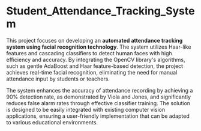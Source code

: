 # Student_Attendance_Tracking_System
This project focuses on developing an **automated attendance tracking system using facial recognition technology**. The system utilizes Haar-like features and cascading classifiers to detect human faces with high efficiency and accuracy. By integrating the OpenCV library's algorithms, such as gentle AdaBoost and Haar feature-based detection, the project achieves real-time facial recognition, eliminating the need for manual attendance input by students or teachers.

The system enhances the accuracy of attendance recording by achieving a 90% detection rate, as demonstrated by Viola and Jones, and significantly reduces false alarm rates through effective classifier training. The solution is designed to be easily integrated with existing computer vision applications, ensuring a user-friendly implementation that can be adapted to various educational environments.
